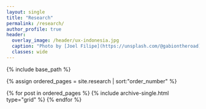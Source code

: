```yaml
---
layout: single
title: "Research"
permalink: /research/
author_profile: true
header:
  overlay_image: /header/ux-indonesia.jpg 
  caption: "Photo by [Joel Filipe](https://unsplash.com/@gabiontheroad) on [Unsplash](https://unsplash.com)"
  classes: wide
---
```



<nbsp>

{% include base_path %}

{% assign ordered_pages = site.research | sort:"order_number" %}

{% for post in ordered_pages %}
  {% include archive-single.html type="grid" %}
{% endfor %}
